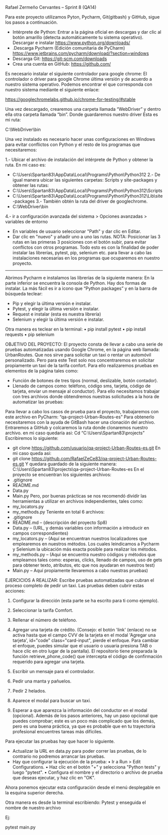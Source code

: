 ﻿Rafael Zermeño Cervantes – Sprint 8
(QA14)

Para este proyecto utilizamos Pyton, Pycharm, Git(gitbash) y GitHub, sigue los pasos a continuación.
-	Intérprete de Python: Entrar a la página oficial en descargas y dar clic al botón amarillo (detecta automáticamente tu sistema operativo). Descargar e instalar
https://www.python.org/downloads/
-	.Descarga Pycharm (Edición comunitaria de PyCharm)
https://www.jetbrains.com/pycharm/download/?section=windows
-	Descarga Git:
https://git-scm.com/downloads
-	Crea una cuenta en GitHub:
https://github.com/


Es necesario instalar el siguiente controlador para google chrome:
El controlador o driver para google Chrome última versión y de acuerdo a nuestro sistema operativo. Podemos encontrar el que corresponda con nuestro sistema mediante el siguiente enlace:

https://googlechromelabs.github.io/chrome-for-testing/#stable

Una vez descargado, crearemos una carpeta llamada “WebDriver” y dentro ella otra carpeta llamada “bin”. Donde guardaremos nuestro driver
Esta es mi ruta:

C:\WebDriver\bin


Una vez instalado es necesario hacer unas configuraciones en Windows para evitar conflictos con Python y el resto de los programas que necesitaremos:
 
1.- Ubicar el archivo de instalación del intérprete de Python y obtener la ruta. En mi caso es:
-	C:\Users\Spartan83\AppData\Local\Programs\Python\Python312
2.- De igual manera ubicar las siguientes carpetas: Scripts y site-packages y obtener las rutas:
-	C:\Users\Spartan83\AppData\Local\Programs\Python\Python312\Scripts
-	C:\Users\Spartan83\AppData\Local\Programs\Python\Python312\Lib\site-packages
3.- También obtén la ruta del driver de googlechrome.
-	C:\WebDriver\bin

4.- ir a configuración avanzada del sistema > Opciones avanzadas > variables de entorno
-	En variables de usuario seleccionar "Path" y dar clic en Editar. 
-	Dar clic en "nuevo" y añadir uno a uno las rutas.
NOTA: Posicionar las 3 rutas en las primeras 3 posiciones con el botón subir, para evitar conflictos con otros programas. Todo esto es con la finalidad de poder instalar las librerías, pytest, pip, selenium etc. para llevar a cabo las instalaciones necesarias en los programas que ocuparemos en nuestro proyecto.
__________________________________________________________________

Abrimos Pycharm e instalamos las librerías de la siguiente manera:
En la parte inferior se encuentra la consola de Python. Hay dos formas de instalar. La más fácil es ir a icono que “Python packages” y en la barra de búsqueda teclear:
-	Pip y elegir la última versión e instalar.
-	Pytest, y elegir la última versión e instalar.
-	Request e instalar (esta es nuestra librería) 
-	Selenium y elegir la última versión e instalar.


Otra manera es teclear en la terminal:
•	pip install pytest
•	pip install requests
•	pip selenium


OBJETIVO DEL PROYECTO:
El proyecto consta de llevar a cabo una serie de pruebas automatizadas usando Google Chrome, en la página web llamada: UrbanRoutes. Que nos sirve para solicitar un taxi o rentar un automóvil personalizado. Pero para este Test solo nos concentraremos en solicitar propiamente un taxi de la tarifa confort.
Para ello realizaremos pruebas en elementos de la página tales como:
-	Función de botones de tres tipos (normal, deslizable, botón contador).
-	Llenado de campos como: teléfono, código sms, tarjeta, código de tarjeta, enviar un mensaje al conductor).
Para ello necesitamos trabajar con tres archivos donde obtendremos nuestras solicitudes a la hora de automatizar las pruebas:

Para llevar a cabo los casos de prueba para el proyecto, trabajaremos con este archivo en PyCharm: 
                                      “qa-project-Urban-Routes-es”
Para obtenerlo necesitaremos con la ayuda de GitBash hacer una clonación del archivo.
Entraremos a GitHub y colcaremos la ruta donde clonaremos nuestro archivo. en mi caso quedaría asi:
Cd “C:\Users\Spartan83\projects”
Escribiremos lo siguiente:
-	git clone https://github.com/usuario/qa-project-Urban-Routes-es.git
En mi caso queda asi:
-	git clone https://github.com/RafaelZeCe83/qa-project-Urban-Routes-es.git
Y quedara guardado de la siguiente manera:
C:\Users\Spartan83\projects\qa-project-Urban-Routes-es
En el proyecto se encuentran los siguientes archivos:
-	.gitignore
-	README.md
-	Data.py
-	Main.py
Pero, por buenas prácticas se nos recomendó dividir las herramientas a utilizar en archivos independientes, tales como:
-	my_locators.py
-	my_methods.py
Teniente en total 6 archivos:
-	.gitignore
-	README.md – (descripción del proyecto Sp8)
-	Data.py – (URL, y demás variables con información a introducir en campos correspondientes)
-	my_locators.py – (Aquí se encuentran nuestros localizadores que emplearemos en nuestros métodos. Los cuales leindicamos a Pycharm y Selenium la ubicación más exacta posible para realizar los métodos.
-	my_methods.py – (Aquí se encuentra nuestro códigos y métodos que empleamos tales como: esperas, clicks, llenado de campos, uso de gets para obtener texto, atributos, etc que nos ayudaran en nuestros test)
-	Main.py – Aquí propiamente llevaremos a cabo nuestras pruebas)



EJERCICIOS A REALIZAR:
Escribe pruebas automatizadas que cubran el proceso completo de pedir un taxi. Las pruebas deben cubrir estas acciones:

1.	Configurar la dirección (esta parte se ha escrito para ti como ejemplo).
2.	Seleccionar la tarifa Comfort.
3.	Rellenar el número de teléfono.
4.	Agregar una tarjeta de crédito. (Consejo: el botón 'link' (enlace) no se activa hasta que el campo CVV de la tarjeta en el modal 'Agregar una tarjeta', id="code" class="card-input", pierde el enfoque. Para cambiar el enfoque, puedes simular que el usuario o usuaria presiona TAB o hace clic en otro lugar de la pantalla).
El repositorio tiene preparada la función retrieve_phone_code() que intercepta el código de confirmación requerido para agregar una tarjeta.

5.	Escribir un mensaje para el controlador.
6.	Pedir una manta y pañuelos.
7.	Pedir 2 helados.
8.	Aparece el modal para buscar un taxi.
9.	Esperar a que aparezca la información del conductor en el modal (opcional). Además de los pasos anteriores, hay un paso opcional que puedes comprobar; este es un poco más complicado que los demás, pero es una buena práctica, ya que es probable que en tu trayectoria profesional encuentres tareas más difíciles.



Para ejecutar las pruebas hay que hacer lo siguiente.

-	Actualizar la URL en data.py para poder correr las pruebas, de lo contrario no podremos arrancar las pruebas.
-	Hay que configurar la ejecución de la prueba:
•	Ir a Run > Edit Configurations.
•	Haz clic en el botón "+" y selecciona "Python tests" y luego "pytest".
•	Configura el nombre y el directorio o archivo de prueba que deseas ejecutar, y haz clic en "OK".


Ahora ponemos ejecutar esta configuración desde el menú desplegable en la esquina superior derecha.

Otra manera es desde la terminal escribiendo:
Pytest y enseguida el nombre de nuestro archivo

Ej:

pytest main.py








